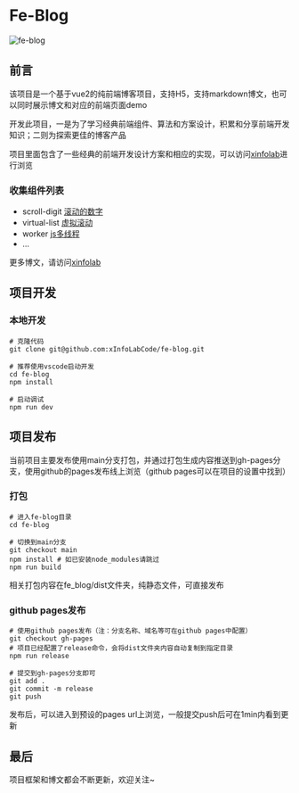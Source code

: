# Fe-Blog

![fe-blog](https://blog.xinfolab.com/readme/fe-blog.png)

## 前言

该项目是一个基于vue2的纯前端博客项目，支持H5，支持markdown博文，也可以同时展示博文和对应的前端页面demo

开发此项目，一是为了学习经典前端组件、算法和方案设计，积累和分享前端开发知识；二则为探索更佳的博客产品

项目里面包含了一些经典的前端开发设计方案和相应的实现，可以访问[xinfolab](https://blog.xinfolab.com)进行浏览


### 收集组件列表
+ scroll-digit [滚动的数字](https://blog.xinfolab.com/#/code/scroll-digit) 
+ virtual-list [虚拟滚动](https://blog.xinfolab.com/#/code/virtual-list)
+ worker [js多线程](https://blog.xinfolab.com/#/code/worker)
+ ...

更多博文，请访问[xinfolab](https://blog.xinfolab.com)


## 项目开发

### 本地开发

``` shell
# 克隆代码
git clone git@github.com:xInfoLabCode/fe-blog.git

# 推荐使用vscode启动开发
cd fe-blog
npm install

# 启动调试
npm run dev
```

## 项目发布

当前项目主要发布使用main分支打包，并通过打包生成内容推送到gh-pages分支，使用github的pages发布线上浏览（github pages可以在项目的设置中找到）

### 打包

``` shell
# 进入fe-blog目录
cd fe-blog

# 切换到main分支
git checkout main
npm install # 如已安装node_modules请跳过
npm run build
```

相关打包内容在fe_blog/dist文件夹，纯静态文件，可直接发布

### github pages发布

``` shell
# 使用github pages发布（注：分支名称、域名等可在github pages中配置）
git checkout gh-pages 
# 项目已经配置了release命令，会将dist文件夹内容自动复制到指定目录
npm run release

# 提交到gh-pages分支即可
git add .
git commit -m release
git push
```

发布后，可以进入到预设的pages url上浏览，一般提交push后可在1min内看到更新

## 最后

项目框架和博文都会不断更新，欢迎关注~